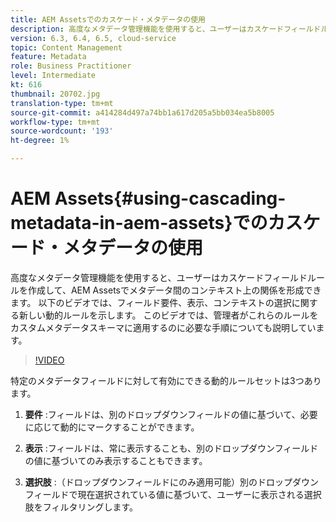 ```yaml
---
title: AEM Assetsでのカスケード・メタデータの使用
description: 高度なメタデータ管理機能を使用すると、ユーザーはカスケードフィールドルールを作成して、AEM Assetsでメタデータ間のコンテキスト上の関係を形成できます。 以下のビデオでは、フィールド要件、表示、コンテキストの選択に関する新しい動的ルールを示します。 このビデオでは、管理者がこれらのルールをカスタムメタデータスキーマに適用するのに必要な手順についても説明しています。
version: 6.3, 6.4, 6.5, cloud-service
topic: Content Management
feature: Metadata
role: Business Practitioner
level: Intermediate
kt: 616
thumbnail: 20702.jpg
translation-type: tm+mt
source-git-commit: a414284d497a74bb1a617d205a5bb034ea5b8005
workflow-type: tm+mt
source-wordcount: '193'
ht-degree: 1%

---
```



# AEM Assets{#using-cascading-metadata-in-aem-assets}でのカスケード・メタデータの使用

高度なメタデータ管理機能を使用すると、ユーザーはカスケードフィールドルールを作成して、AEM Assetsでメタデータ間のコンテキスト上の関係を形成できます。 以下のビデオでは、フィールド要件、表示、コンテキストの選択に関する新しい動的ルールを示します。 このビデオでは、管理者がこれらのルールをカスタムメタデータスキーマに適用するのに必要な手順についても説明しています。

>[!VIDEO](https://video.tv.adobe.com/v/20702/?quality=12&learn=on)

特定のメタデータフィールドに対して有効にできる動的ルールセットは3つあります。

1. **要件** :フィールドは、別のドロップダウンフィールドの値に基づいて、必要に応じて動的にマークすることができます。

2. **表示** :フィールドは、常に表示することも、別のドロップダウンフィールドの値に基づいてのみ表示することもできます。

3. **選択肢** :（ドロップダウンフィールドにのみ適用可能）別のドロップダウンフィールドで現在選択されている値に基づいて、ユーザーに表示される選択肢をフィルタリングします。
